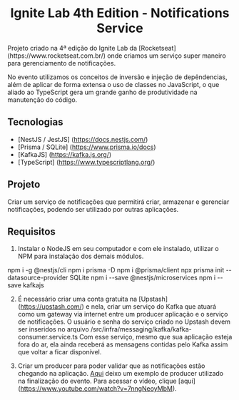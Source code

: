 <h1 align="center">Ignite Lab 4th Edition - Notifications Service</h1>

<p>
  Projeto criado na 4ª edição do Ignite Lab da [Rocketseat](https://www.rocketseat.com.br/) onde criamos um serviço super maneiro para gerenciamento de notificações.
</p>
<p>
  No evento utilizamos os conceitos de inversão e injeção de depêndencias, além de aplicar de forma extensa o uso de classes no JavaScript, o que aliado ao TypeScript gera um grande ganho de produtividade na manutenção do código.
</p>

## Tecnologias
- [NestJS / JestJS] (https://docs.nestjs.com/)
- [Prisma / SQLite] (https://www.prisma.io/docs)
- [KafkaJS] (https://kafka.js.org/)
- [TypeScript] (https://www.typescriptlang.org/)

## Projeto
Criar um serviço de notificações que permitirá criar, armazenar e gerenciar notificações, podendo ser utilizado por outras aplicações.

## Requisitos

1. Instalar o NodeJS em seu computador e com ele instalado, utilizar o NPM para instalação dos demais módulos.

npm i -g @nestjs/cli
npm i prisma -D
npm i @prisma/client
npx prisma init --datasource-provider SQLite
npm i --save @nestjs/microservices
npm i --save kafkajs

2. É necessário criar uma conta gratuita na [Upstash] (https://upstash.com/) e nela, criar um serviço do Kafka que atuará como um gateway via internet entre um producer aplicação e o serviço de notificações.
O usuário e senha do serviço criado no Upstash devem ser inseridos no arquivo /src/infra/messaging/kafka/kafka-consumer.service.ts
Com esse serviço, mesmo que sua aplicação esteja fora do ar, ela ainda receberá as mensagens contidas pelo Kafka assim que voltar a ficar disponível.

3. Criar um producer para poder validar que as notificações estão chegando na aplicação.
[Aqui](https://github.com/Wanderson-Alves-do-Nascimento/rocketseat-ignitelab4th-kafkaproducer) deixo um exemplo de producer utilizado na finalização do evento. Para acessar o vídeo, clique [aqui] (https://www.youtube.com/watch?v=7nngNeoyMbM). 

